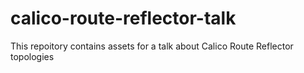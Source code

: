 # calico-route-reflector-talk
This repoitory contains assets for a talk about Calico Route Reflector topologies
